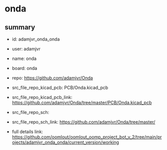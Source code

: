 # onda
 
## summary 
* id: adamjvr_onda_onda
* user: adamjvr
* name: onda
* board: onda
* repo: https://github.com/adamjvr/Onda
* src_file_repo_kicad_pcb: PCB/Onda.kicad_pcb
* src_file_repo_kicad_pcb_link: https://github.com/adamjvr/Onda/tree/master/PCB/Onda.kicad_pcb


* src_file_repo_sch: 
* src_file_repo_sch_link: https://github.com/adamjvr/Onda/tree/master/
* full details link: https://github.com/oomlout/oomlout_oomp_project_bot_v_2/tree/main/projects/adamjvr_onda_onda/current_version/working  






